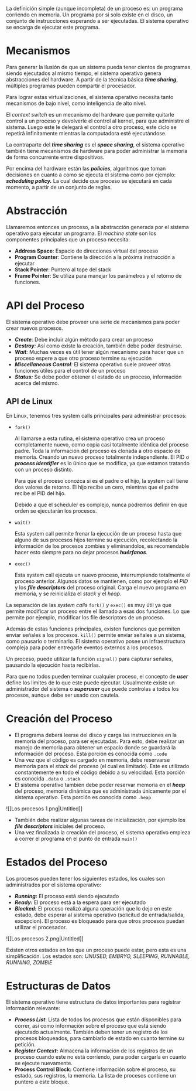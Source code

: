 La definición simple (aunque incompleta) de un proceso es: un programa corriendo en memoria. Un programa por si solo existe en el disco, un conjunto de instrucciones esperando a ser ejecutadas. El sistema operativo se encarga de ejecutar este programa.

# Mecanismos

Para generar la ilusión de que un sistema pueda tener cientos de programas siendo ejecutados al mismo tiempo, el sistema operativo genera abstracciones del hardware. A partir de la técnica básica ***time sharing***, múltiples programas pueden compartir el procesador.

Para lograr estas virtualizaciones, el sistema operativo necesita tanto mecanismos de bajo nivel, como inteligencia de alto nivel.

El *context switch* es un mecanismo del hardware que permite quitarle control a un proceso y devolverle el control al kernel, para que administre el sistema. Luego este le delegará el control a otro proceso, este ciclo se repetirá infinitamente mientras la computadora esté ejecutándose.

La contraparte del ***time sharing*** es el ***space sharing***, el sistema operativo también tiene mecanismos de hardware para poder administrar la memoria de forma concurrente entre dispositivos.

Por encima del hardware están las ***policies***, algoritmos que toman decisiones en cuanto a como se ejecuta el sistema como por ejemplo: ***scheduling policy.*** La cual decide que proceso se ejecutará en cada momento, a partir de un conjunto de reglas.

# Abstracción

Llamaremos entonces un proceso, a la abstracción generada por el sistema operativo para ejecutar un programa. El *machine state* son los componentes principales que un proceso necesita:

- **Address Space**: Espacio de direcciones virtual del proceso
- **Program Counter**: Contiene la dirección a la próxima instrucción a ejecutar
- **Stack Pointer**: Puntero al tope del stack
- **Frame Pointer**: Se utiliza para manejar los parámetros y el retorno de funciones.

# API del Proceso

El sistema operativo debe proveer una serie de mecanismos para poder crear nuevos procesos.

- ***Create**:* Debe incluir algún método para crear un proceso
- ***Destroy**:* Así como existe la creación, también debe poder destruirse.
- ***Wait**:* Muchas veces es útil tener algún mecanismo para hacer que un proceso espere a que otro proceso termine su ejecución
- ***Miscellaneous Control**:* El sistema operativo suele proveer otras funciones útiles para el control de un proceso
- ***Status:*** Se debe poder obtener el estado de un proceso, información acerca del mismo.

## API de Linux

En Linux, tenemos tres system calls principales para administrar procesos:

- `fork()`
    
    Al llamarse a esta rutina, el sistema operativo crea un proceso completamente nuevo, como copia casi totalmente idéntica del proceso padre. Toda la información del proceso es clonada a otro espacio de memoria. Creando un nuevo proceso totalmente independiente. El PID o ***process identifier*** es lo único que se modifica, ya que estamos tratando con un proceso distinto. 
    
    Para que el proceso conozca si es el padre o el hijo, la system call tiene dos valores de retorno. El hijo recibe un cero, mientras que el padre recibe el PID del hijo.
    
    Debido a que el scheduler es complejo, nunca podremos definir en que orden se ejecutarán los procesos.
    
- `wait()`
    
    Esta system call permite frenar la ejecución de un proceso hasta que alguno de sus procesos hijos termine su ejecución, recolectando la información de los procesos zombies y eliminandolos, es recomendable hacer esto siempre para no dejar procesos ***huérfanos***.
    
- `exec()`
    
    Esta system call ejecuta un nuevo proceso, interrumpiendo totalmente el proceso anterior. Algunos datos se mantienen, como por ejemplo el *PID* y los ***file descriptors*** del proceso original. Carga el nuevo programa en memoria, y se reinicializa el *stack* y el *heap.*
    

La separación de las *system calls* `fork()` *y* `exec()` es muy útil ya que permite modificar un proceso entre el llamado a esas dos funciones. Lo que permite por ejemplo, modificar los file descriptors de un proceso.

Además de estas funciones principales, existen funciones que permiten enviar señales a los procesos. `kill()` permite enviar señales a un sistema, como pausarlo o terminarlo. El sistema operativo posee un infraestructura compleja para poder entregarle eventos externos a los procesos.

Un proceso, puede utilizar la función `signal()` para capturar señales, pausando la ejecución hasta recibirlas.

Para que no todos pueden terminar cualquier proceso, el concepto de ***user*** define los limites de lo que este puede ejecutar. Usualmente existe un administrador del sistema o ***superuser*** que puede controlas a todos los procesos, aunque debe ser usado con cautela.

# Creación del Proceso

- El programa deberá leerse del disco y carga las instrucciones en la memoria del proceso, para ser ejecutadas. Para esto, debe realizar un manejo de memoria para obtener un espacio donde se guardará la información del proceso. Esta porción es conocida como `.code`
- Una vez que el código es cargado en memoria, debe reservarse memoria para el *stack* del proceso (el cual es limitado). Este es utilizado constantemente en todo el código debido a su velocidad. Esta porción es conocida `.data` o `.stack`
- El sistema operativo también debe poder reservar memoria en el ***heap*** del proceso, memoria dinámica que es administrada únicamente por el sistema operativo. Esta porción es conocida como `.heap`

![[Los procesos 1.png|Untitled]]

- También debe realizar algunas tareas de inicialización, por ejemplo los ***file descriptors*** iniciales del proceso.
- Una vez finalizada la creación del proceso, el sistema operativo empieza a correr el programa en el punto de entrada `main()`

# Estados del Proceso

Los procesos pueden tener los siguientes estados, los cuales son administrados por el sistema operativo:

- ***Running:*** El proceso está siendo ejecutado
- ***Ready:*** El proceso está a la espera para ser ejecutado
- ***Blocked:*** El proceso realizó alguna operación que lo dejo en este estado, debe esperar al sistema operativo (solicitud de entrada/salida, excepcion). El proceso es bloqueado para que otros procesos puedan utilizar el procesador.

![[Los procesos 2.png|Untitled]]

Existen otros estados en los que un proceso puede estar, pero esta es una simplificación. Los estados son: *UNUSED, EMBRYO, SLEEPING, RUNNABLE, RUNNING, ZOMBIE*

# Estructuras de Datos

El sistema operativo tiene estructura de datos importantes para registrar información relevante:

- ***Process List***: Lista de todos los procesos que están disponibles para correr, así como información sobre el proceso que está siendo ejecutado actualmente. También deben tener un registro de los procesos bloqueados, para cambiarlo de estado en cuanto termine su petición.
- ***Register Context:*** Almacena la información de los registros de un proceso cuando este no está corriendo, para poder cargarla en cuanto se ejecute nuevamente.
- **Process Control Block:** Contiene información sobre el proceso, su estado, sus registros, la memoria. La lista de procesos contiene un puntero a este bloque.